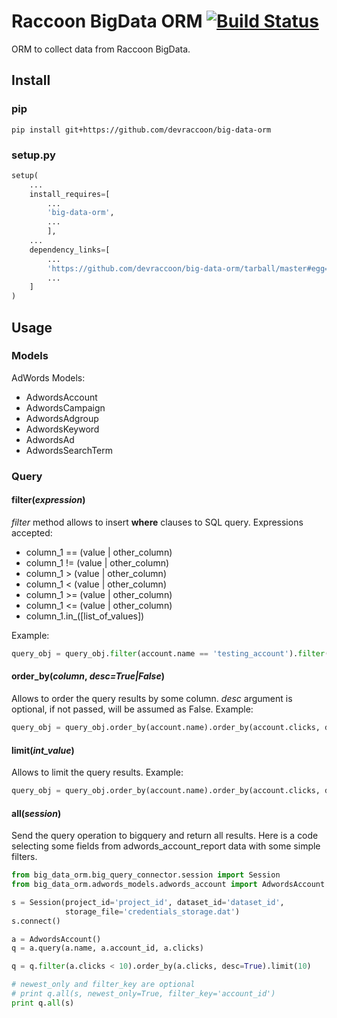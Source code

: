 # Raccoon BigData ORM  [![Build Status](https://travis-ci.org/devraccoon/big-data-orm.svg?branch=master)](https://travis-ci.org/devraccoon/big-data-orm)
ORM to collect data from Raccoon BigData.

## Install

### pip

```
pip install git+https://github.com/devraccoon/big-data-orm
```

### setup.py

``` python
setup(
    ...
    install_requires=[
        ...
        'big-data-orm',
        ...
        ],
    ...
    dependency_links=[
        ...
        'https://github.com/devraccoon/big-data-orm/tarball/master#egg=big-data-orm'
        ...
    ]
)
```

## Usage

### Models

AdWords Models:
* AdwordsAccount
* AdwordsCampaign
* AdwordsAdgroup
* AdwordsKeyword
* AdwordsAd
* AdwordsSearchTerm

### Query

#### filter(*expression*)
*filter* method allows to insert **where** clauses to SQL query.
Expressions accepted:
* column_1 == (value | other_column)
* column_1 != (value | other_column)
* column_1 > (value | other_column)
* column_1 < (value | other_column)
* column_1 >= (value | other_column)
* column_1 <= (value | other_column)
* column_1.in_([list_of_values])

Example:
``` python
query_obj = query_obj.filter(account.name == 'testing_account').filter(acccount.clicks > 1000)
```

#### order_by(*column*, *desc=True|False*)

Allows to order the query results by some column. *desc* argument is optional, if not passed, will be assumed as False.
Example:
``` python
query_obj = query_obj.order_by(account.name).order_by(account.clicks, desc=True)
```
#### limit(*int_value*)

Allows to limit the query results.
Example:
``` python
query_obj = query_obj.order_by(account.name).order_by(account.clicks, desc=True).limit(10)
```
#### all(*session*)

Send the query operation to bigquery and return all results.
Here is a code selecting some fields from adwords_account_report data with some simple filters.

``` python
from big_data_orm.big_query_connector.session import Session
from big_data_orm.adwords_models.adwords_account import AdwordsAccount

s = Session(project_id='project_id', dataset_id='dataset_id',
            storage_file='credentials_storage.dat')
s.connect()

a = AdwordsAccount()
q = a.query(a.name, a.account_id, a.clicks)

q = q.filter(a.clicks < 10).order_by(a.clicks, desc=True).limit(10)

# newest_only and filter_key are optional
# print q.all(s, newest_only=True, filter_key='account_id')
print q.all(s)
```
